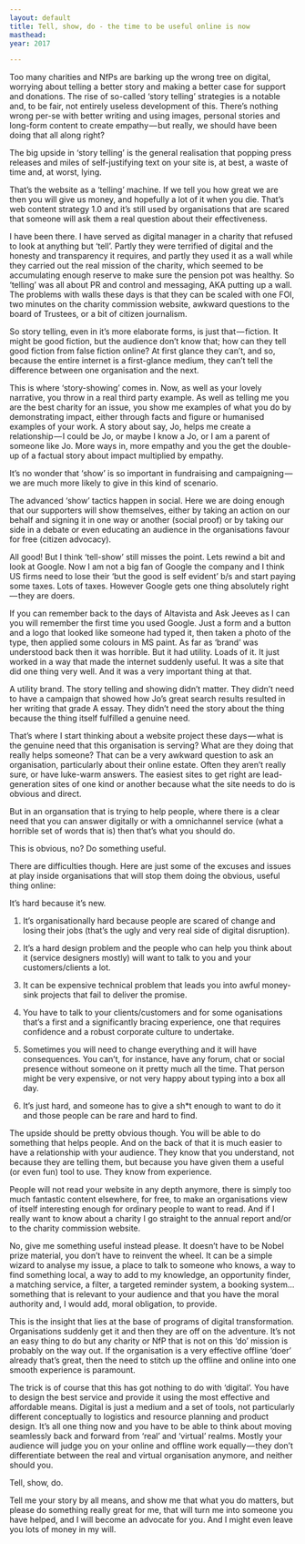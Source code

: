 ```yaml
---
layout: default
title: Tell, show, do - the time to be useful online is now
masthead:
year: 2017

---
```


Too many charities and NfPs are barking up the wrong tree on digital, worrying about telling a better story and making a better case for support and donations. The rise of so-called ‘story telling’ strategies is a notable and, to be fair, not entirely useless development of this. There’s nothing wrong per-se with better writing and using images, personal stories and long-form content to create empathy — but really, we should have been doing that all along right?

The big upside in ‘story telling’ is the general realisation that popping press releases and miles of self-justifying text on your site is, at best, a waste of time and, at worst, lying.

That’s the website as a ‘telling’ machine. If we tell you how great we are then you will give us money, and hopefully a lot of it when you die. That’s web content strategy 1.0 and it’s still used by organisations that are scared that someone will ask them a real question about their effectiveness.

I have been there. I have served as digital manager in a charity that refused to look at anything but ‘tell’. Partly they were terrified of digital and the honesty and transparency it requires, and partly they used it as a wall while they carried out the real mission of the charity, which seemed to be accumulating enough reserve to make sure the pension pot was healthy. So ‘telling’ was all about PR and control and messaging, AKA putting up a wall. The problems with walls these days is that they can be scaled with one FOI, two minutes on the charity commission website, awkward questions to the board of Trustees, or a bit of citizen journalism.

So story telling, even in it’s more elaborate forms, is just that — fiction. It might be good fiction, but the audience don’t know that; how can they tell good fiction from false fiction online? At first glance they can’t, and so, because the entire internet is a first-glance medium, they can’t tell the difference between one organisation and the next.

This is where ‘story-showing’ comes in. Now, as well as your lovely narrative, you throw in a real third party example. As well as telling me you are the best charity for an issue, you show me examples of what you do by demonstrating impact, either through facts and figure or humanised examples of your work. A story about say, Jo, helps me create a relationship — I could be Jo, or maybe I know a Jo, or I am a parent of someone like Jo. More ways in, more empathy and you the get the double-up of a factual story about impact multiplied by empathy.

It’s no wonder that ‘show’ is so important in fundraising and campaigning — we are much more likely to give in this kind of scenario.

The advanced ‘show’ tactics happen in social. Here we are doing enough that our supporters will show themselves, either by taking an action on our behalf and signing it in one way or another (social proof) or by taking our side in a debate or even educating an audience in the organisations favour for free (citizen advocacy).

All good! But I think ‘tell-show’ still misses the point. Lets rewind a bit and look at Google. Now I am not a big fan of Google the company and I think US firms need to lose their ‘but the good is self evident’ b/s and start paying some taxes. Lots of taxes. However Google gets one thing absolutely right — they are doers.

If you can remember back to the days of Altavista and Ask Jeeves as I can you will remember the first time you used Google. Just a form and a button and a logo that looked like someone had typed it, then taken a photo of the type, then applied some colours in MS paint. As far as ‘brand’ was understood back then it was horrible. But it had utility. Loads of it. It just worked in a way that made the internet suddenly useful. It was a site that did one thing very well. And it was a very important thing at that.

A utility brand. The story telling and showing didn’t matter. They didn’t need to have a campaign that showed how Jo’s great search results resulted in her writing that grade A essay. They didn’t need the story about the thing because the thing itself fulfilled a genuine need.

That’s where I start thinking about a website project these days — what is the genuine need that this organisation is serving? What are they doing that really helps someone? That can be a very awkward question to ask an organisation, particularly about their online estate. Often they aren’t really sure, or have luke-warm answers. The easiest sites to get right are lead-generation sites of one kind or another because what the site needs to do is obvious and direct.

But in an organsation that is trying to help people, where there is a clear need that you can answer digitally or with a omnichannel service (what a horrible set of words that is) then that’s what you should do.

This is obvious, no? Do something useful.

There are difficulties though. Here are just some of the excuses and issues at play inside organisations that will stop them doing the obvious, useful thing online:

It’s hard because it’s new.

 1. It’s organisationally hard because people are scared of change and losing their jobs (that’s the ugly and very real side of digital disruption).

 1. It’s a hard design problem and the people who can help you think about it (service designers mostly) will want to talk to you and your customers/clients a lot.

 1. It can be expensive technical problem that leads you into awful money-sink projects that fail to deliver the promise.

 1. You have to talk to your clients/customers and for some oganisations that’s a first and a significantly bracing experience, one that requires confidence and a robust corporate culture to undertake.

 1. Sometimes you will need to change everything and it will have consequences. You can’t, for instance, have any forum, chat or social presence without someone on it pretty much all the time. That person might be very expensive, or not very happy about typing into a box all day.

 1. It’s just hard, and someone has to give a sh*t enough to want to do it and those people can be rare and hard to find.

The upside should be pretty obvious though. You will be able to do something that helps people. And on the back of that it is much easier to have a relationship with your audience. They know that you understand, not because they are telling them, but because you have given them a useful (or even fun) tool to use. They know from experience.

People will not read your website in any depth anymore, there is simply too much fantastic content elsewhere, for free, to make an organisations view of itself interesting enough for ordinary people to want to read. And if I really want to know about a charity I go straight to the annual report and/or to the charity commission website.

No, give me something useful instead please. It doesn’t have to be Nobel prize material, you don’t have to reinvent the wheel. It can be a simple wizard to analyse my issue, a place to talk to someone who knows, a way to find something local, a way to add to my knowledge, an opportunity finder, a matching service, a filter, a targeted reminder system, a booking system… something that is relevant to your audience and that you have the moral authority and, I would add, moral obligation, to provide.

This is the insight that lies at the base of programs of digital transformation. Organisations suddenly get it and then they are off on the adventure. It’s not an easy thing to do but any charity or NfP that is not on this ‘do’ mission is probably on the way out. If the organisation is a very effective offline ‘doer’ already that’s great, then the need to stitch up the offline and online into one smooth experience is paramount.

The trick is of course that this has got nothing to do with ‘digital’. You have to design the best service and provide it using the most effective and affordable means. Digital is just a medium and a set of tools, not particularly different conceptually to logistics and resource planning and product design. It’s all one thing now and you have to be able to think about moving seamlessly back and forward from ‘real’ and ‘virtual’ realms. Mostly your audience will judge you on your online and offline work equally — they don’t differentiate between the real and virtual organisation anymore, and neither should you.

Tell, show, do.

Tell me your story by all means, and show me that what you do matters, but please do something really great for me, that will turn me into someone you have helped, and I will become an advocate for you. And I might even leave you lots of money in my will.
